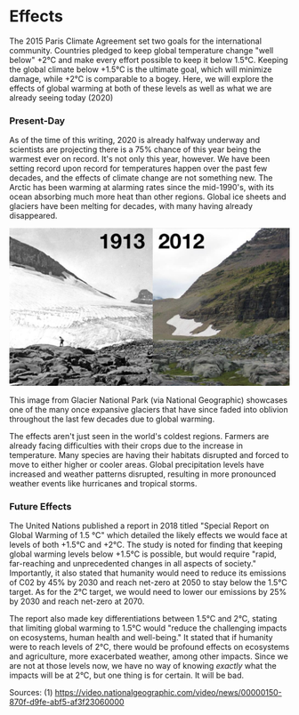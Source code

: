 # Effects

The 2015 Paris Climate Agreement set two goals for the international community. Countries pledged to keep global temperature change "well below" +2°C and make every effort possible to keep it below 1.5°C. Keeping the global climate below +1.5°C is the ultimate goal, which will minimize damage, while +2°C is comparable to a bogey. Here, we will explore the effects of global warming at both of these levels as well as what we are already seeing today (2020)

### Present-Day
As of the time of this writing, 2020 is already halfway underway and scientists are projecting there is a 75% chance of this year being the warmest ever on record. It's not only this year, however. We have been setting record upon record for temperatures happen over the past few decades, and the effects of climate change are not something new. The Arctic has been warming at alarming rates since the mid-1990's, with its ocean absorbing much more heat than other regions. Global ice sheets and glaciers have been melting for decades, with many having already disappeared.

![Glacier National Park (2012)](https://raw.githubusercontent.com/ccamaisa/312H-globalwarmingproj/master/assets/151021-news-glacier-park-melt-vin_ds1502001-172_final_1024x576_548682307708.jpg)

This image from Glacier National Park (via National Geographic) showcases one of the many once expansive glaciers that have since faded into oblivion throughout the last few decades due to global warming.

The effects aren't just seen in the world's coldest regions. Farmers are already facing difficulties with their crops due to the increase in temperature. Many species are having their habitats disrupted and forced to move to either higher or cooler areas. Global precipitation levels have increased and weather patterns disrupted, resulting in more pronounced weather events like hurricanes and tropical storms.


### Future Effects
The United Nations published a report in 2018 titled "Special Report on Global Warming of 1.5 °C" which detailed the likely effects we would face at levels of both +1.5°C and +2°C. The study is noted for finding that keeping global warming levels below +1.5°C is possible, but would require "rapid, far-reaching and unprecedented changes in all aspects of society." Importantly, it also stated that humanity would need to reduce its emissions of C02 by 45% by 2030 and reach net-zero at 2050 to stay below the 1.5°C target. As for the 2°C target, we would need to lower our emissions by 25% by 2030 and reach net-zero at 2070.

The report also made key differentiations between 1.5°C and 2°C, stating that limiting global warming to 1.5°C would "reduce the challenging impacts on ecosystems, human health and well-being." It stated that if humanity were to reach levels of 2°C, there would be profound effects on ecosystems and agriculture, more exacerbated weather, among other impacts. Since we are not at those levels now, we have no way of knowing *exactly* what the impacts will be at 2°C, but one thing is for certain. It will be bad.

Sources:
(1) https://video.nationalgeographic.com/video/news/00000150-870f-d9fe-abf5-af3f23060000
